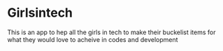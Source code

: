 # Girlsintech
This is an app to hep all the girls in tech to make their buckelist items for what they would love to acheive in codes and development
